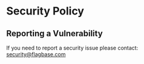 # Security Policy

## Reporting a Vulnerability

If you need to report a security issue please contact: [security@flagbase.com](mailto:security@flagbase.com)
